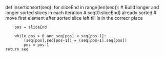 def insertionsort(seq):
	for sliceEnd in range(len(seq)):
		# Build longer and longer sorted slices in each iteration
		# seq[0:sliceEnd] already sorted
		# move first element after sorted slice left till is in the correcr place

		pos = sliceEnd

		while pos > 0 and seq[pos] < seq[pos-1]:
			(seq[pos],seq[pos-1]) = (seq[pos-1].seq[pos])
			pos = pos-1
	return seq